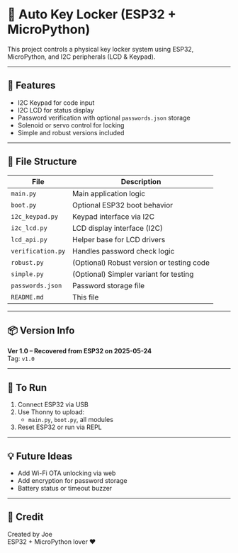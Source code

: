 # 🔐 Auto Key Locker (ESP32 + MicroPython)

This project controls a physical key locker system using ESP32, MicroPython, and I2C peripherals (LCD & Keypad).

---

## 🧠 Features

- I2C Keypad for code input
- I2C LCD for status display
- Password verification with optional `passwords.json` storage
- Solenoid or servo control for locking
- Simple and robust versions included

---

## 📁 File Structure

| File            | Description                                |
|-----------------|--------------------------------------------|
| `main.py`       | Main application logic                     |
| `boot.py`       | Optional ESP32 boot behavior               |
| `i2c_keypad.py` | Keypad interface via I2C                   |
| `i2c_lcd.py`    | LCD display interface (I2C)                |
| `lcd_api.py`    | Helper base for LCD drivers                |
| `verification.py` | Handles password check logic             |
| `robust.py`     | (Optional) Robust version or testing code  |
| `simple.py`     | (Optional) Simpler variant for testing     |
| `passwords.json`| Password storage file                      |
| `README.md`     | This file                                  |

---

## 📦 Version Info

**Ver 1.0 – Recovered from ESP32 on 2025-05-24**  
Tag: `v1.0`

---

## 🚀 To Run

1. Connect ESP32 via USB
2. Use Thonny to upload:
   - `main.py`, `boot.py`, all modules
3. Reset ESP32 or run via REPL

---

## 💡 Future Ideas

- Add Wi-Fi OTA unlocking via web
- Add encryption for password storage
- Battery status or timeout buzzer

---

## 🙏 Credit

Created by Joe  
ESP32 + MicroPython lover ❤️
